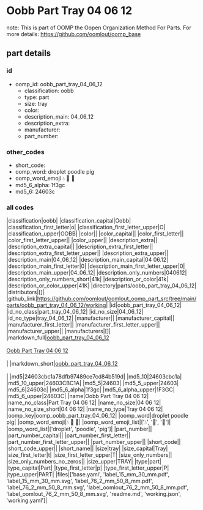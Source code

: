 # Oobb Part Tray 04 06 12  

note: This is part of OOMP the Oopen Organization Method For Parts. For more details: https://github.com/oomlout/oomp_base

##  part details





### id
* oomp_id: oobb_part_tray_04_06_12
  * classification: oobb
  * type: part
  * size: tray
  * color: 
  * description_main: 04_06_12
  * description_extra: 
  * manufacturer: 
  * part_number: 

### other_codes
* short_code: 
* oomp_word: droplet poodle pig
* oomp_word_emoji :droplet: :poodle: :pig:
* md5_6_alpha: 1f3gc
* md5_6: 24603c

### all codes 
|classification|oobb|
|classification_capital|Oobb|
|classification_first_letter|o|
|classification_first_letter_upper|O|
|classification_upper|OOBB|
|color||
|color_capital||
|color_first_letter||
|color_first_letter_upper||
|color_upper||
|description_extra||
|description_extra_capital||
|description_extra_first_letter||
|description_extra_first_letter_upper||
|description_extra_upper||
|description_main|04_06_12|
|description_main_capital|04 06.12|
|description_main_first_letter|0|
|description_main_first_letter_upper|0|
|description_main_upper|04_06_12|
|description_only_numbers|040612|
|description_only_numbers_short|41k|
|description_or_color|41k|
|description_or_color_upper|41K|
|directory|parts/oobb_part_tray_04_06_12|
|distributors|[]|
|github_link|https://github.com/oomlout/oomlout_oomp_part_src/tree/main/parts/oobb_part_tray_04_06_12/working|
|id|oobb_part_tray_04_06_12|
|id_no_class|part_tray_04_06_12|
|id_no_size|04_06_12|
|id_no_type|tray_04_06_12|
|manufacturer||
|manufacturer_capital||
|manufacturer_first_letter||
|manufacturer_first_letter_upper||
|manufacturer_upper||
|manufacturers|[]|
|markdown_full|[oobb_part_tray_04_06_12](https://github.com/oomlout/oomlout_oomp_part_src/tree/main/parts/oobb_part_tray_04_06_12/working)<br>[](https://github.com/oomlout/oomlout_oomp_part_src/tree/main/parts/oobb_part_tray_04_06_12/working)<br>[Oobb Part Tray 04 06 12](https://github.com/oomlout/oomlout_oomp_part_src/tree/main/parts/oobb_part_tray_04_06_12/working)<br><br>|
|markdown_short|[oobb_part_tray_04_06_12](https://github.com/oomlout/oomlout_oomp_part_src/tree/main/parts/oobb_part_tray_04_06_12/working)<br><br>|
|md5|24603cbc1a78dfb97489ce7cd84b519d|
|md5_10|24603cbc1a|
|md5_10_upper|24603CBC1A|
|md5_5|24603|
|md5_5_upper|24603|
|md5_6|24603c|
|md5_6_alpha|1f3gc|
|md5_6_alpha_upper|1F3GC|
|md5_6_upper|24603C|
|name|Oobb Part Tray 04 06 12|
|name_no_class|Part Tray 04 06 12|
|name_no_size|04 06 12|
|name_no_size_short|04 06 12|
|name_no_type|Tray 04 06 12|
|oomp_key|oomp_oobb_part_tray_04_06_12|
|oomp_word|droplet poodle pig|
|oomp_word_emoji|:droplet: :poodle: :pig:|
|oomp_word_emoji_list|[':droplet:', ':poodle:', ':pig:']|
|oomp_word_list|['droplet', 'poodle', 'pig']|
|part_number||
|part_number_capital||
|part_number_first_letter||
|part_number_first_letter_upper||
|part_number_upper||
|short_code||
|short_code_upper||
|short_name||
|size|tray|
|size_capital|Tray|
|size_first_letter|t|
|size_first_letter_upper|T|
|size_only_numbers||
|size_only_numbers_no_zeros||
|size_upper|TRAY|
|type|part|
|type_capital|Part|
|type_first_letter|p|
|type_first_letter_upper|P|
|type_upper|PART|
|files|['base.yaml', 'label_15_mm_30_mm.pdf', 'label_15_mm_30_mm.svg', 'label_76_2_mm_50_8_mm.pdf', 'label_76_2_mm_50_8_mm.svg', 'label_oomlout_76_2_mm_50_8_mm.pdf', 'label_oomlout_76_2_mm_50_8_mm.svg', 'readme.md', 'working.json', 'working.yaml']|
